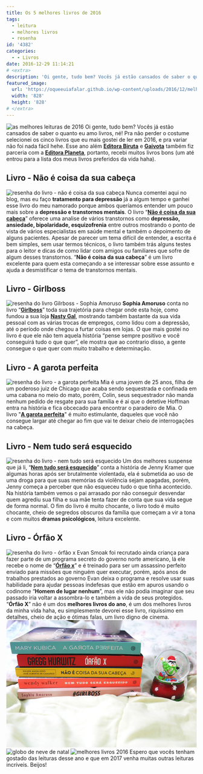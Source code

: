 ```yaml
---
title: Os 5 melhores livros de 2016
tags:
  - leitura
  - melhores livros
  - resenha
id: '4382'
categories:
  - - Livros
date: 2016-12-29 11:14:21
# <extra>
description: 'Oi gente, tudo bem? Vocês já estão cansados de saber o quanto eu amo livros, né! Pra não perder o costume selecionei os cinco livros que eu mais gostei de ler em 2016, e pra variar não foi nada fácil hehe. Esse ano além Editora Biruta e Gaivota também fiz parceria com a Editora Planeta, portanto, recebi muitos livros bons (um até entrou para a lista dos meus livros preferidos da vida haha). Livro &#8211; Não é coisa da sua cabeça Nunca comentei aqui no blog, mas eu faço tratamento para depressão já a algum tempo e ganhei esse livro do meu namorado porque ambos queríamos entender um pouco mais sobre a depressão e transtornos mentais. O livro “Não é coisa da sua cabeça” oferece uma analise de vários transtornos como depressão, ansiedade, bipolaridade, esquizofrenia entre outros mostrando o ponto &hellip;'
featured_image: 
  url: 'https://oqueeuiafalar.github.io/wp-content/uploads/2016/12/melhores-leituras-de-2016.jpg'
  width: '828'
  height: '828'
# </extra>
---
```


![as melhores leituras de 2016](/wp-content/uploads/2016/12/os-melhores-livros-de-2016.jpg) Oi gente, tudo bem? Vocês já estão cansados de saber o quanto eu amo livros, né! Pra não perder o costume selecionei os cinco livros que eu mais gostei de ler em 2016, e pra variar não foi nada fácil hehe. Esse ano além [**Editora Biruta**](http://www.editorabiruta.com.br/) e [**Gaivota**](http://www.editoragaivota.com.br/) também fiz parceria com a [**Editora Planeta**](http://www.planetadelivros.com.br/), portanto, recebi muitos livros bons (um até entrou para a lista dos meus livros preferidos da vida haha).

## Livro - Não é coisa da sua cabeça

![resenha do livro - não é coisa da sua cabeça](/wp-content/uploads/2016/12/capa-do-livro-não-é-coisa-da-sua-cabeça.jpg) Nunca comentei aqui no blog, mas eu faço **tratamento para depressão** já a algum tempo e ganhei esse livro do meu namorado porque ambos queríamos entender um pouco mais sobre a **depressão e transtornos mentais**. O livro “[**Não é coisa da sua cabeça**](http://natalia.blog.br/resenha-nao-e-coisa-da-sua-cabeca/)” oferece uma analise de vários transtornos como **depressão, ansiedade, bipolaridade, esquizofrenia** entre outros mostrando o ponto de vista de vários especialistas em saúde mental e também o depoimento de alguns pacientes. Apesar de parecer um tema difícil de entender, a escrita é bem simples, sem usar termos técnicos, o livro também trás alguns testes para o leitor e dicas de como lidar com amigos ou familiares que sofre de algum desses transtornos. “**Não é coisa da sua cabeça**” é um livro excelente para quem esta começando a se interessar sobre esse assunto e ajuda a desmistificar o tema de transtornos mentais.

## Livro - Girlboss

![resenha do livro Gilrboss - Sophia Amoruso](/wp-content/uploads/2016/12/capa-do-livro-girlboss.jpg) **Sophia Amoruso** conta no livro “[**Girlboss**](http://natalia.blog.br/resenha-girlboss-de-sophia-amoruso/)” toda sua trajetória para chegar onde esta hoje, como fundou a sua loja [**Nasty Gal**](http://www.nastygal.com/), mostrando também bastante da sua vida pessoal com as várias trocas de empregos, como lidou com a depressão, até o período onde chegou a furtar coisas em lojas. O que mais gostei no livro é que ele não tem aquela história “pense sempre positivo e você conseguirá tudo o que quer”, ele mostra que ao contrario disso, a gente consegue o que quer com muito trabalho e determinação.

## Livro - A garota perfeita

![resenha do livro - a garota perfeita ](/wp-content/uploads/2016/12/capa-do-livro-a-garota-perfeita.jpg) Mia é uma jovem de 25 anos, filha de um poderoso juiz de Chicago que acaba sendo sequestrada e confinada em uma cabana no meio do mato, porém, Colin, seus sequestrador não manda nenhum pedido de resgate para sua família e é ai que o detetive Hoffman entra na história e fica obcecado para encontrar o paradeiro de Mia. O livro "[**A garota perfeita**](http://natalia.blog.br/resenha-a-garota-perfeita/)" é muito estimulante, daqueles que você não consegue largar até chegar ao fim que vai te deixar cheio de interrogações na cabeça.

## Livro - Nem tudo será esquecido

![resenha do livro - nem tudo será esquecido ](/wp-content/uploads/2016/12/capa-do-livro-nem-tudo-será-esquecido.jpg) Um dos melhores suspense que já li, “[**Nem tudo será esquecido**](http://natalia.blog.br/resenha-nem-tudo-sera-esquecido-de-wendy-walker/)” conta a história de Jenny Kramer que algumas horas após ser brutalmente violentada, ela é submetida ao uso de uma droga para que suas memórias da violência sejam apagadas, porém, Jenny começa a perceber que não esqueceu tudo o que tinha acontecido. Na história também vemos o pai arrasado por não conseguir desvendar quem agrediu sua filha e sua mãe tenta fazer de conta que sua vida segue de forma normal. O fim do livro é muito chocante, o livro todo é muito chocante, cheio de segredos obscuros da família que começam a vir a tona e com muitos **dramas psicológicos**, leitura excelente.

## Livro - Órfão X

![resenha do livro - órfão x](/wp-content/uploads/2016/12/capa-do-livro-órfão-x.jpg) Evan Smoak foi recrutado ainda criança para fazer parte de um programa secreto do governo norte americano, lá ele recebe o nome de “[**Órfão x**](http://natalia.blog.br/resenha-orfao-x/)” e é treinado para ser um assassino perfeito enviado para missões que ninguém quer executar, porém, após anos de trabalhos prestados ao governo Evan deixa o programa e resolve usar suas habilidade para ajudar pessoas indefesas que estão em apuros usando o codinome “**Homem de lugar nenhum**”, mas ele não podia imaginar que seu passado iria voltar a assombra-lo e também a vida de seus protegidos. “**Órfão X**” não é um dos **melhores livros do ano**, é um dos melhores livros da minha vida haha, eu simplesmente devorei esse livro, riquíssimo em detalhes, cheio de ação e ótimas falas, um livro digno de cinema. ![resenhas melhores livros 2016](/wp-content/uploads/2016/12/melhores-leituras-de-2016.jpg) ![globo de neve de natal](/wp-content/uploads/2016/12/globo-de-neve-de-pinguim.jpg) ![melhores livros 2016](/wp-content/uploads/2016/12/livros-de-2016-resenha.jpg) Espero que vocês tenham gostado das leituras desse ano e que em 2017 venha muitas outras leituras incríveis. Beijos!
